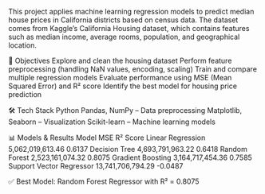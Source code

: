 This project applies machine learning regression models to predict median house prices in California districts based on census data. The dataset comes from Kaggle’s California Housing dataset, which contains features such as median income, average rooms, population, and geographical location.

📌 Objectives
Explore and clean the housing dataset
Perform feature preprocessing (handling NaN values, encoding, scaling)
Train and compare multiple regression models
Evaluate performance using MSE (Mean Squared Error) and R² score
Identify the best model for housing price prediction

🛠️ Tech Stack
Python
Pandas, NumPy – Data preprocessing
Matplotlib, Seaborn – Visualization
Scikit-learn – Machine learning models

📊 Models & Results
Model	MSE	R² Score
Linear Regression	5,062,019,613.46	0.6137
Decision Tree	4,693,791,963.22	0.6418
Random Forest	2,523,161,074.32	0.8075
Gradient Boosting	3,164,717,454.36	0.7585
Support Vector Regressor	13,741,706,794.29	-0.0487

✅ Best Model: Random Forest Regressor with R² = 0.8075
